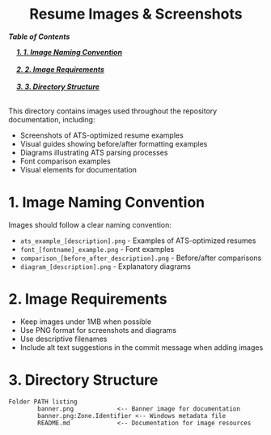 <h1 align="center">Resume Images & Screenshots</h1>

<!-- TOC -->
***Table of Contents***


<div>
  &nbsp;&nbsp;&nbsp;&nbsp;<a href="#1-1-image-naming-convention"><i><b>1. 1. Image Naming Convention</b></i></a>
</div>
&nbsp;

<div>
  &nbsp;&nbsp;&nbsp;&nbsp;<a href="#2-2-image-requirements"><i><b>2. 2. Image Requirements</b></i></a>
</div>
&nbsp;

<div>
  &nbsp;&nbsp;&nbsp;&nbsp;<a href="#3-3-directory-structure"><i><b>3. 3. Directory Structure</b></i></a>
</div>
&nbsp;

<!-- /TOC -->


This directory contains images used throughout the repository documentation, including:

- Screenshots of ATS-optimized resume examples
- Visual guides showing before/after formatting examples
- Diagrams illustrating ATS parsing processes
- Font comparison examples
- Visual elements for documentation

# 1. Image Naming Convention

Images should follow a clear naming convention:
- `ats_example_[description].png` - Examples of ATS-optimized resumes
- `font_[fontname]_example.png` - Font examples
- `comparison_[before_after_description].png` - Before/after comparisons
- `diagram_[description].png` - Explanatory diagrams

# 2. Image Requirements

- Keep images under 1MB when possible
- Use PNG format for screenshots and diagrams
- Use descriptive filenames
- Include alt text suggestions in the commit message when adding images

# 3. Directory Structure

```
Folder PATH listing
        banner.png            <-- Banner image for documentation
        banner.png:Zone.Identifier <-- Windows metadata file
        README.md             <-- Documentation for image resources
```
